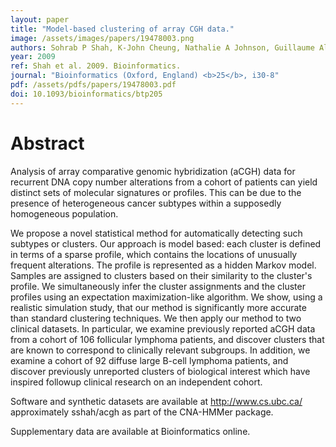 ```yaml
---
layout: paper
title: "Model-based clustering of array CGH data."
image: /assets/images/papers/19478003.png
authors: Sohrab P Shah, K-John Cheung, Nathalie A Johnson, Guillaume Alain, Randy D Gascoyne, Douglas E Horsman, Raymond T Ng, Kevin P Murphy
year: 2009
ref: Shah et al. 2009. Bioinformatics.
journal: "Bioinformatics (Oxford, England) <b>25</b>, i30-8"
pdf: /assets/pdfs/papers/19478003.pdf
doi: 10.1093/bioinformatics/btp205
---
```


# Abstract

Analysis of array comparative genomic hybridization (aCGH) data for recurrent DNA copy number alterations from a cohort of patients can yield distinct sets of molecular signatures or profiles. This can be due to the presence of heterogeneous cancer subtypes within a supposedly homogeneous population.

We propose a novel statistical method for automatically detecting such subtypes or clusters. Our approach is model based: each cluster is defined in terms of a sparse profile, which contains the locations of unusually frequent alterations. The profile is represented as a hidden Markov model. Samples are assigned to clusters based on their similarity to the cluster's profile. We simultaneously infer the cluster assignments and the cluster profiles using an expectation maximization-like algorithm. We show, using a realistic simulation study, that our method is significantly more accurate than standard clustering techniques. We then apply our method to two clinical datasets. In particular, we examine previously reported aCGH data from a cohort of 106 follicular lymphoma patients, and discover clusters that are known to correspond to clinically relevant subgroups. In addition, we examine a cohort of 92 diffuse large B-cell lymphoma patients, and discover previously unreported clusters of biological interest which have inspired followup clinical research on an independent cohort.

Software and synthetic datasets are available at http://www.cs.ubc.ca/ approximately sshah/acgh as part of the CNA-HMMer package.

Supplementary data are available at Bioinformatics online.

